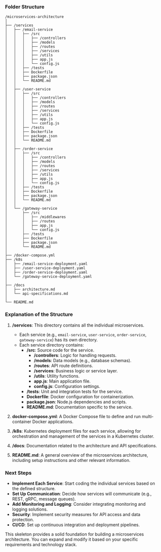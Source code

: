 ### Folder Structure

```
/microservices-architecture
│
├── /services
│   ├── /email-service
│   │   ├── /src
│   │   │   ├── /controllers
│   │   │   ├── /models
│   │   │   ├── /routes
│   │   │   ├── /services
│   │   │   ├── /utils
│   │   │   ├── app.js
│   │   │   └── config.js
│   │   ├── /tests
│   │   ├── Dockerfile
│   │   ├── package.json
│   │   └── README.md
│   │
│   ├── /user-service
│   │   ├── /src
│   │   │   ├── /controllers
│   │   │   ├── /models
│   │   │   ├── /routes
│   │   │   ├── /services
│   │   │   ├── /utils
│   │   │   ├── app.js
│   │   │   └── config.js
│   │   ├── /tests
│   │   ├── Dockerfile
│   │   ├── package.json
│   │   └── README.md
│   │
│   ├── /order-service
│   │   ├── /src
│   │   │   ├── /controllers
│   │   │   ├── /models
│   │   │   ├── /routes
│   │   │   ├── /services
│   │   │   ├── /utils
│   │   │   ├── app.js
│   │   │   └── config.js
│   │   ├── /tests
│   │   ├── Dockerfile
│   │   ├── package.json
│   │   └── README.md
│   │
│   └── /gateway-service
│       ├── /src
│       │   ├── /middlewares
│       │   ├── /routes
│       │   ├── app.js
│       │   └── config.js
│       ├── /tests
│       ├── Dockerfile
│       ├── package.json
│       └── README.md
│
├── /docker-compose.yml
├── /k8s
│   ├── /email-service-deployment.yaml
│   ├── /user-service-deployment.yaml
│   ├── /order-service-deployment.yaml
│   └── /gateway-service-deployment.yaml
│
├── /docs
│   ├── architecture.md
│   └── api-specifications.md
│
└── README.md
```

### Explanation of the Structure

1. **/services**: This directory contains all the individual microservices.
   - Each service (e.g., `email-service`, `user-service`, `order-service`, `gateway-service`) has its own directory.
   - Each service directory contains:
     - **/src**: Source code for the service.
       - **/controllers**: Logic for handling requests.
       - **/models**: Data models (e.g., database schemas).
       - **/routes**: API route definitions.
       - **/services**: Business logic or service layer.
       - **/utils**: Utility functions.
       - **app.js**: Main application file.
       - **config.js**: Configuration settings.
     - **/tests**: Unit and integration tests for the service.
     - **Dockerfile**: Docker configuration for containerization.
     - **package.json**: Node.js dependencies and scripts.
     - **README.md**: Documentation specific to the service.

2. **docker-compose.yml**: A Docker Compose file to define and run multi-container Docker applications.

3. **/k8s**: Kubernetes deployment files for each service, allowing for orchestration and management of the services in a Kubernetes cluster.

4. **/docs**: Documentation related to the architecture and API specifications.

5. **README.md**: A general overview of the microservices architecture, including setup instructions and other relevant information.

### Next Steps

- **Implement Each Service**: Start coding the individual services based on the defined structure.
- **Set Up Communication**: Decide how services will communicate (e.g., REST, gRPC, message queues).
- **Add Monitoring and Logging**: Consider integrating monitoring and logging solutions.
- **Security**: Implement security measures for API access and data protection.
- **CI/CD**: Set up continuous integration and deployment pipelines.

This skeleton provides a solid foundation for building a microservices architecture. You can expand and modify it based on your specific requirements and technology stack.